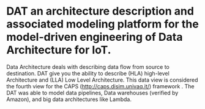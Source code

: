 # DAT an architecture description and associated modeling platform for the model-driven engineering of Data Architecture for IoT. 
Data Architecture deals with describing data flow from source to destination. 
DAT give you the ability to describe (HLA) high-level Architecture and (LLA) Low Level Architecture. 
This data view is considered the fourth view for the CAPS (http://caps.disim.univaq.it/) framework . 
The DAT was able to model data pipelines, Data warehouses (verified by Amazon), and big data architectures like Lambda.